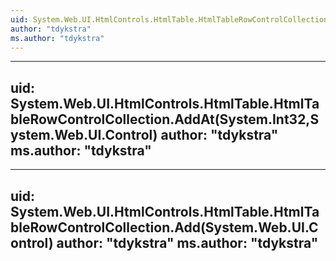 ```yaml
---
uid: System.Web.UI.HtmlControls.HtmlTable.HtmlTableRowControlCollection
author: "tdykstra"
ms.author: "tdykstra"
---
```


---
uid: System.Web.UI.HtmlControls.HtmlTable.HtmlTableRowControlCollection.AddAt(System.Int32,System.Web.UI.Control)
author: "tdykstra"
ms.author: "tdykstra"
---

---
uid: System.Web.UI.HtmlControls.HtmlTable.HtmlTableRowControlCollection.Add(System.Web.UI.Control)
author: "tdykstra"
ms.author: "tdykstra"
---
